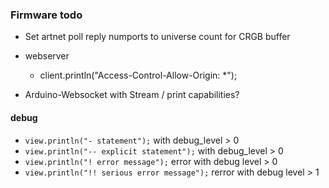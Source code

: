 ### Firmware todo ###
- Set artnet poll reply numports to universe count for CRGB buffer
- webserver
    - client.println("Access-Control-Allow-Origin: \*");

- Arduino-Websocket with Stream / print capabilities?


#### debug ####
- `view.println("- statement");` with debug_level > 0
- `view.println("-- explicit statement");` with debug_level > 0
- `view.println("! error message");` error with debug level > 0
- `view.println("!! serious error message");` rerror with debug level > 1
